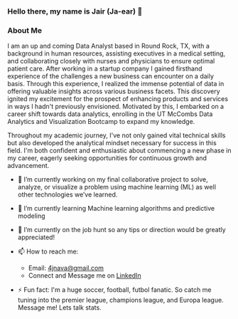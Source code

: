 ### Hello there, my name is Jair (Ja-ear) 👋

### About Me
I am an up and coming Data Analyst based in Round Rock, TX, with a background in human resources, assisting executives in a medical setting, and collaborating closely with nurses and physicians to ensure optimal patient care. After working in a startup company I gained firsthand experience of the challenges a new business can encounter on a daily basis. Through this experience, I realized the immense potential of data in offering valuable insights across various business facets. This discovery ignited my excitement for the prospect of enhancing products and services in ways I hadn't previously envisioned. Motivated by this, I embarked on a career shift towards data analytics, enrolling in the UT McCombs Data Analytics and Visualization Bootcamp to expand my knowledge.

Throughout my academic journey, I've not only gained vital technical skills but also developed the analytical mindset necessary for success in this field. I'm both confident and enthusiastic about commencing a new phase in my career, eagerly seeking opportunities for continuous growth and advancement.

- 🔭 I’m currently working on my final collaborative project to solve, analyze, or visualize a problem using machine learning (ML) as well other technologies we’ve learned.

- 🌱 I’m currently learning Machine learning algorithms and predictive modeling

- 🤔 I’m currently on the job hunt so any tips or direction would be greatly appreciated!
  
-  📫 How to reach me:
    - Email: [4jnava@gmail.com](4jnava@gmail.com)
    - Connect and Message me on [LinkedIn](https://www.linkedin.com/in/jairn/)

- ⚡ Fun fact: I'm a huge soccer, football, futbol fanatic. So catch me tuning into the premier league, champions league, and Europa league. Message me! Lets talk stats. 
  

<!--
**Jaynav04/Jaynav04** is a ✨ _special_ ✨ repository because its `README.md` (this file) appears on your GitHub profile.

Here are some ideas to get you started:



- 👯 I’m looking to collaborate on ...

- 💬 Ask me about ...

- 😄 Pronouns: ...

-->
